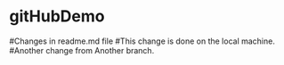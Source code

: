 # gitHubDemo
#Changes in readme.md file
#This change is done on the local machine.
#Another change from Another branch.
